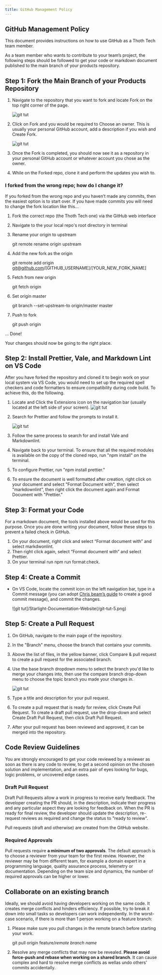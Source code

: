```yaml
---
title: GitHub Management Policy
---
```


## GitHub Management Policy

This document provides instructions on how to use GitHub as a Thoth Tech team member.

As a team member who wants to contribute to your team’s project, the following steps should be
followed to get your code or markdown document published to the main branch of your products
repository.

## Step 1: Fork the Main Branch of your Products Repository

1. Navigate to the repository that you want to fork and locate Fork on the top right corner of the
   page.

   ![git tut](/git-tut-1.png)

2. Click on Fork and you would be required to Choose an owner. This is usually your personal GitHub
   account, add a description if you wish and Create Fork.

   ![git tut](/git-tut-2.png)

3. Once the Fork is completed, you should now see it as a repository in your personal GitHub account
   or whatever account you chose as the owner.
4. While on the Forked repo, clone it and perform the updates you wish to.

### I forked from the wrong repo; how do I change it?

If you forked from the wrong repo and you haven’t made any commits, then the easiest option is to
start over. If you have made commits you will need to change the fork location like this...

1. Fork the correct repo (the Thoth Tech one) via the GitHub web interface

2. Navigate to the your local repo's root directory in terminal

3. Rename your origin to upstream

   git remote rename origin upstream

4. Add the new fork as the origin

   git remote add origin [git@github.com](git@github.com)/[GITHUB_USERNAME]/[YOUR_NEW_FORK_NAME]

5. Fetch from new origin

   git fetch origin

6. Set origin master

   git branch --set-upstream-to origin/master master

7. Push to fork

   git push origin

... Done!

Your changes should now be going to the right place.

## Step 2: Install Prettier, Vale, and Markdown Lint on VS Code

After you have forked the repository and cloned it to begin work on your local system via VS Code,
you would need to set up the required spell checkers and code formatters to ensure compatibility
during code build. To achieve this, do the following.

1. Locate and Click the Extensions icon on the navigation bar (usually located at the left side of
   your screen). ![git tut](/git-tut-3.png)

2. Search for Prettier and follow the prompts to install it.

   ![git tut](/git-tut-4.png)

3. Follow the same process to search for and install Vale and Markdownlint.
4. Navigate back to your terminal. To ensure that all the required modules is available on the copy
   of the cloned repo, run "npm install" on the terminal.
5. To configure Prettier, run "npm install prettier."
6. To ensure the document is well formatted after creation, right click on your document and select
   "Format Document with", then select "markdownlint", then right click the document again and
   Format Document with "Prettier."

## Step 3: Format your Code

For a markdown document, the tools installed above would be used for this purpose. Once you are done
writing your document, follow these steps to prevent a failed check in GitHub.

1. On your document, right click and select “Format document with” and select markdwonlint.
2. Then right click again, select “Format document with” and select Prettier.
3. On your terminal run npm run format:check.

## Step 4: Create a Commit

- On VS Code, locate the commit icon on the left navigation bar, type in a Commit message (you can
  adopt [Chris beam’s guide](https://cbea.ms/git-commit/) to create a good commit message), and
  commit the changes.

  ![git tut]/Starlight-Documentation-Website(/git-tut-5.png)

## Step 5: Create a Pull Request

1. On GitHub, navigate to the main page of the repository.
2. In the "Branch" menu, choose the branch that contains your commits.
3. Above the list of files, in the yellow banner, click Compare & pull request to create a pull
   request for the associated branch.
4. Use the base branch dropdown menu to select the branch you'd like to merge your changes into,
   then use the compare branch drop-down menu to choose the topic branch you made your changes in.

   ![git tut](/git-tut-6.png)

5. Type a title and description for your pull request.
6. To create a pull request that is ready for review, click Create Pull Request. To create a draft
   pull request, use the drop-down and select Create Draft Pull Request, then click Draft Pull
   Request.
7. After your pull request has been reviewed and approved, it can be merged into the repository.

## Code Review Guidelines

You are strongly encouraged to get your code reviewed by a reviewer as soon as there is any code to
review, to get a second opinion on the chosen solution and implementation, and an extra pair of eyes
looking for bugs, logic problems, or uncovered edge cases.

### Draft Pull Request

Draft Pull Requests allow a work in progress to receive early feedback. The developer creating the
PR should, in the description, indicate their progress and any particular aspect they are looking
for feedback on. When the PR is ready for final review, the developer should update the description,
re-request reviews as required and change the status to "ready to review".

Pull requests (draft and otherwise) are created from the GitHub website.

### Required Approvals

Pull requests require **a minimum of two approvals**. The default approach is to choose a reviewer
from your team for the first review. However, the reviewer may be from different team, for example a
domain expert in a programming language, quality assurance process, telemetry or documentation.
Depending on the team size and dynamics, the number of required approvals can be higher or lower.

## Collaborate on an existing branch

Ideally, we should avoid having developers working on the same code. It creates merge conflicts and
hinders efficiency. If possible, try to break it down into small tasks so developers can work
independently. In the worst-case scenario, if there is more than 1 person working on a feature
branch:

1. Please make sure you pull changes in the remote branch before starting your work.

   git pull origin feature/_remote branch name_

2. Resolve any merge conflicts that may now be revealed. **Please avoid force-push and rebase when
   working on a shared branch**. It can cause complex and hard to resolve merge conflicts as wellas
   undo others' commits accidentally.
